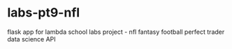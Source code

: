# labs-pt9-nfl
flask app for lambda school labs project - nfl fantasy football perfect trader data science API
